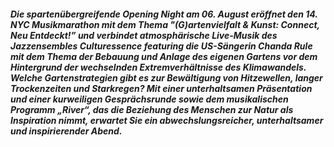 ##### Die spartenübergreifende Opening Night am 06. August eröffnet den 14. NYC Musikmarathon mit dem Thema "(G)artenvielfalt & Kunst: Connect, Neu Entdeckt!” und verbindet  atmosphärische Live-Musik des Jazzensembles **Culturessence** featuring die US-Sängerin **Chanda Rule** mit dem Thema der Bebauung und Anlage des eigenen Gartens vor dem Hintergrund der wechselnden Extremverhältnisse des Klimawandels. Welche Gartenstrategien gibt es zur Bewältigung von Hitzewellen, langer Trockenzeiten und Starkregen?  Mit einer unterhaltsamen Präsentation und einer kurweiligen Gesprächsrunde sowie dem musikalischen Programm „River“, das die Beziehung des Menschen zur Natur als Inspiration nimmt, erwartet Sie ein abwechslungsreicher, unterhaltsamer und inspirierender Abend.